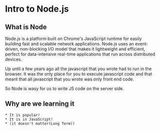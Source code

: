 # Intro to Node.js

## What is Node

Node.js is a platform built on Chrome's JavaScript runtime for easily building fast and scalable network applications. Node.js uses an event-driven, non-blocking I/O model that makes it lightweight and efficient, perfect for data-intensive real-time applications that run across distributed devices.

Up until a few years ago all the javascript that you wrote had to run in the browser. It was the only place for you to execute javascript code and that meant that all javascript that you wrote was only front end code.

So Node is wasy for us to write JS code on the server side.

## Why are we learning it

    * It is popular!
    * It is in JavaScript!
    * (it doesn't matter(Long Term))
